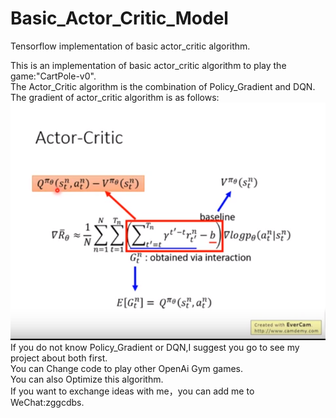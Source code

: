 # Basic_Actor_Critic_Model
Tensorflow implementation of basic actor_critic algorithm.  

This is an implementation of basic actor_critic algorithm to play the game:"CartPole-v0".  
The Actor_Critic algorithm is the combination of Policy_Gradient and DQN.  
The gradient of actor_critic algorithm is as follows:  
![image](https://github.com/TangLaoDA/Basic_A2C_model/blob/master/PPT/3.png)
If you do not know Policy_Gradient or DQN,I suggest you go to see my project about both first.       
You can Change code to play other OpenAi Gym games.    
You can also Optimize this algorithm.     
If you want to exchange ideas with me，you can add me to WeChat:zggcdbs.  
